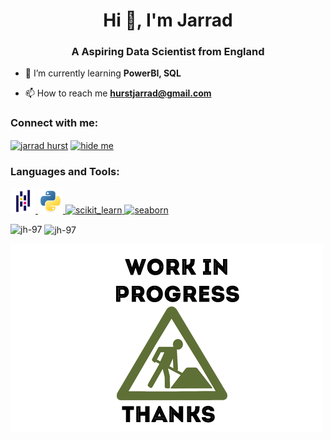 <h1 align="center">Hi 👋, I'm Jarrad</h1>
<h3 align="center">A Aspiring Data Scientist from England</h3>

- 🌱 I’m currently learning **PowerBI, SQL**

- 📫 How to reach me **hurstjarrad@gmail.com**

<h3 align="left">Connect with me:</h3>
<p align="left">
<a href="https://linkedin.com/in/jarrad hurst" target="blank"><img align="center" src="https://raw.githubusercontent.com/rahuldkjain/github-profile-readme-generator/master/src/images/icons/Social/linked-in-alt.svg" alt="jarrad hurst" height="30" width="40" /></a>
<a href="https://www.leetcode.com/hide me" target="blank"><img align="center" src="https://raw.githubusercontent.com/rahuldkjain/github-profile-readme-generator/master/src/images/icons/Social/leet-code.svg" alt="hide me" height="30" width="40" /></a>
</p>

<h3 align="left">Languages and Tools:</h3>
<p align="left"> <a href="https://pandas.pydata.org/" target="_blank" rel="noreferrer"> <img src="https://raw.githubusercontent.com/devicons/devicon/2ae2a900d2f041da66e950e4d48052658d850630/icons/pandas/pandas-original.svg" alt="pandas" width="40" height="40"/> </a> <a href="https://www.python.org" target="_blank" rel="noreferrer"> <img src="https://raw.githubusercontent.com/devicons/devicon/master/icons/python/python-original.svg" alt="python" width="40" height="40"/> </a> <a href="https://scikit-learn.org/" target="_blank" rel="noreferrer"> <img src="https://upload.wikimedia.org/wikipedia/commons/0/05/Scikit_learn_logo_small.svg" alt="scikit_learn" width="40" height="40"/> </a> <a href="https://seaborn.pydata.org/" target="_blank" rel="noreferrer"> <img src="https://seaborn.pydata.org/_images/logo-mark-lightbg.svg" alt="seaborn" width="40" height="40"/> </a> </p>

<p><img align="left" src="https://github-readme-stats.vercel.app/api/top-langs?username=jh-97&show_icons=true&locale=en&layout=compact" alt="jh-97" /></p>

<p>&nbsp;<img align="center" src="https://github-readme-stats.vercel.app/api?username=jh-97&show_icons=true&locale=en" alt="jh-97" /></p>

![](https://github.com/JH-97/JH-97/blob/master/WIP.gif)
<!--
**JH-97/JH-97** is a ✨ _special_ ✨ repository because its `README.md` (this file) appears on your GitHub profile.

Here are some ideas to get you started:

- 🔭 I’m currently working on ...
- 🌱 I’m currently learning ...
- 👯 I’m looking to collaborate on ...
- 🤔 I’m looking for help with ...
- 💬 Ask me about ...
- 📫 How to reach me: ...
- 😄 Pronouns: ...
- ⚡ Fun fact: ...
-->
